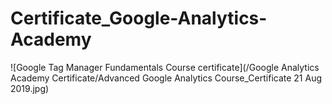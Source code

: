 # Certificate_Google-Analytics-Academy

![Google Tag Manager Fundamentals Course certificate](/Google Analytics Academy Certificate/Advanced Google Analytics Course_Certificate 21 Aug 2019.jpg)
